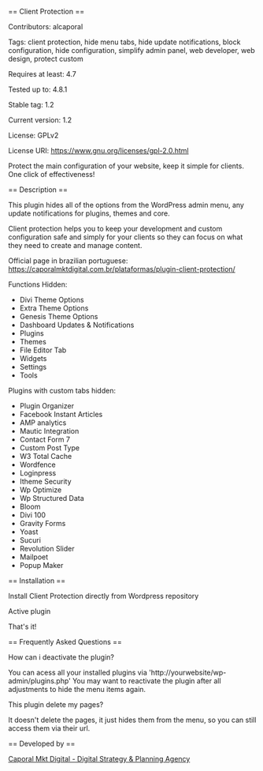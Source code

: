 == Client Protection ==

Contributors: alcaporal

Tags: client protection, hide menu tabs, hide update notifications, block configuration, hide configuration, simplify admin panel, web developer, web design, protect custom 

Requires at least: 4.7

Tested up to: 4.8.1

Stable tag: 1.2

Current version: 1.2

License: GPLv2

License URI: https://www.gnu.org/licenses/gpl-2.0.html

Protect the main configuration of your website, keep it simple for clients. One click of effectiveness!

== Description ==

This plugin hides all of the options from the WordPress admin menu, any update notifications for plugins, themes and  core.

Client protection helps you to keep your development and custom configuration safe and simply for your clients so they can focus on what they need to create and manage content.

Official page in brazilian portuguese: https://caporalmktdigital.com.br/plataformas/plugin-client-protection/

Functions Hidden:
- Divi Theme Options
- Extra Theme Options
- Genesis Theme Options
- Dashboard Updates & Notifications
- Plugins
- Themes
- File Editor Tab
- Widgets
- Settings
- Tools

Plugins with custom tabs hidden:
- Plugin Organizer
- Facebook Instant Articles
- AMP analytics
- Mautic Integration
- Contact Form 7
- Custom Post Type
- W3 Total Cache
- Wordfence
- Loginpress
- Itheme Security
- Wp Optimize
- Wp Structured Data
- Bloom
- Divi 100
- Gravity Forms
- Yoast
- Sucuri
- Revolution Slider
- Mailpoet
- Popup Maker

== Installation ==

Install Client Protection directly from Wordpress repository

Active plugin

That's it!

== Frequently Asked Questions ==

How can i deactivate the plugin?

You can acess all your installed plugins via 'http://yourwebsite/wp-admin/plugins.php'
You may want to reactivate the plugin after all adjustments to hide the menu items again.

This plugin delete my pages?

It doesn't delete the pages, it just hides them from the menu, so you can still access them via their url.

== Developed by ==

[Caporal Mkt Digital - Digital Strategy & Planning Agency](https://caporalmktdigital.com.br/)
